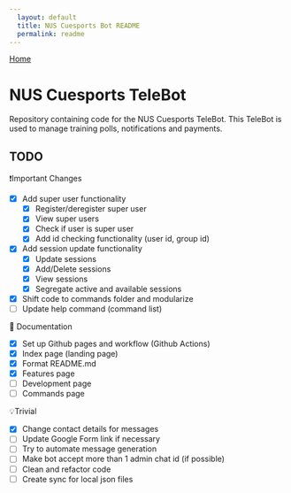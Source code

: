 ```yaml
---
  layout: default
  title: NUS Cuesports Bot README
  permalink: readme
---
```


[Home](https://krashkart.github.io/nus-cuesports-bot/)

# NUS Cuesports TeleBot
Repository containing code for the NUS Cuesports TeleBot. This TeleBot is used to manage training polls, notifications and payments.

## TODO
❗Important Changes
- [X] Add super user functionality
  - [X] Register/deregister super user
  - [X] View super users
  - [X] Check if user is super user
  - [X] Add id checking functionality (user id, group id)
- [X] Add session update functionality
  - [X] Update sessions
  - [X] Add/Delete sessions
  - [X] View sessions
  - [X] Segregate active and available sessions
- [X] Shift code to commands folder and modularize
- [ ] Update help command (command list)

:book: Documentation
- [X] Set up Github pages and workflow (Github Actions)
- [X] Index page (landing page)
- [X] Format README.md
- [X] Features page
- [ ] Development page
- [ ] Commands page

💡Trivial
- [X] Change contact details for messages
- [ ] Update Google Form link if necessary
- [ ] Try to automate message generation
- [ ] Make bot accept more than 1 admin chat id (if possible)
- [ ] Clean and refactor code
- [ ] Create sync for local json files
